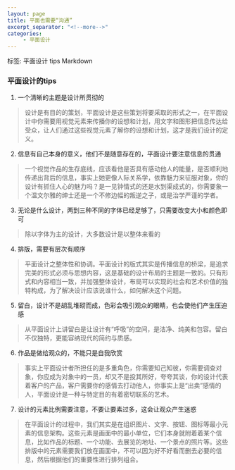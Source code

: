 ```yaml
---
layout: page
title: 平面也需要“沟通”
excerpt_separator: "<!--more-->"
categories:
     - 平面设计
---
```

标签: 平面设计 tips Markdown
<!--more-->

### 平面设计的tips
1. 一个清晰的主题是设计所贯彻的  

>设计是有目的的策划，平面设计是这些策划将要采取的形式之一，在平面设计中你需要用视觉元素来传播你的设想和计划，用文字和图形把信息传达给受众，让人们通过这些视觉元素了解你的设想和计划，这才是我们设计的定义。

2. 信息有自己本身的意义，他们不是随意存在的，平面设计要注意信息的贯通    

>一个视觉作品的生存底线，应该看他是否具有感动他人的能量，是否顺利地传递出背后的信息，事实上她更像人际关系学，依靠魅力来征服对象，你的设计有抓住人心的魅力吗？是一见钟情式的还是水到渠成式的，你需要象一个温文尔雅的绅士还是一个不修边幅的叛逆之子，或是治学严谨的学者。

3. 无论是什么设计，两到三种不同的字体已经足够了，只需要改变大小和颜色即可  

>除以字体为主的设计，大多数设计是以整体来看的

4. 排版，需要有层次有顺序  

>平面设计之整体性和协调。平面设计的版式其实是传播信息的桥梁，是追求完美的形式必须与思想内容，这是基础的设计布局的主题是一致的。只有形式和内容相当一致，并加强整体设计，布局可以实现的社会和艺术价值的独特构成，为了解决设计应该说谁什么，如何解决这个问题。

5. 留白，设计不是胡乱堆砌而成，色彩会吸引观众的眼睛，也会使他们产生压迫感  

>从平面设计上讲留白是让设计有“呼吸”的空间，是洁净、纯美和包容。留白不仅独特，更能容纳现代的简约与质感。

6. 作品是做给观众的，不能只是自我欣赏  

>事实上平面设计者所担任的是多重角色，你需要知己知彼，你需要调查对象，你应成为对象中的一员，却又不是投其所好，夸夸其谈，你的设计代表着客户的产品，客户需要你的感情去打动他人，你事实上是“出卖”感情的人，平面设计是一种与特定目的有着密切联系的艺术。

7. 设计的元素比例需要注意，不要让要素过多，这会让观众产生迷惑  

>在平面设计的过程中，我们其实是在组织图片、文字、按钮、图标等最小元素的信息架构。这些元素是画面中的最小单位，它们本身就附着着某个信息，比如作品的标题、一个功能、去展览的地址、一个景点的照片等。这些排版中的元素需要我们放在画面中，不可以因为好不好看而删去必要的信息，然后根据他们的重要性进行排列组合。